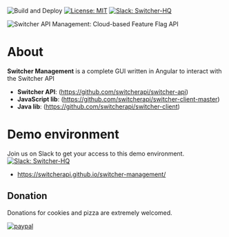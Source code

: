 ![Build and Deploy](https://github.com/petruki/switcher-management/workflows/Build%20and%20Deploy/badge.svg?branch=master)
[![License: MIT](https://img.shields.io/badge/License-MIT-yellow.svg)](https://opensource.org/licenses/MIT)
[![Slack: Switcher-HQ](https://img.shields.io/badge/slack-@switcher/hq-blue.svg?logo=slack)](https://switcher-hq.slack.com/)

![Switcher API Management: Cloud-based Feature Flag API](https://github.com/switcherapi/switcherapi-assets/blob/master/logo/switcherapi_management_grey.png)

# About  
**Switcher Management** is a complete GUI written in Angular to interact with the Switcher API

 - **Switcher API**: (https://github.com/switcherapi/switcher-api)
 - **JavaScript lib**: (https://github.com/switcherapi/switcher-client-master)
 - **Java lib**: (https://github.com/switcherapi/switcher-client)

# Demo environment
Join us on Slack to get your access to this demo environment. [![Slack: Switcher-HQ](https://img.shields.io/badge/slack-@switcher/hq-blue.svg?logo=slack)](https://switcher-hq.slack.com/)

 - https://switcherapi.github.io/switcher-management/


## Donation
Donations for cookies and pizza are extremely welcomed.

[![paypal](https://www.paypalobjects.com/en_US/i/btn/btn_donateCC_LG.gif)](https://www.paypal.com/cgi-bin/webscr?cmd=_s-xclick&hosted_button_id=9FKW64V67RKXW&source=url)

